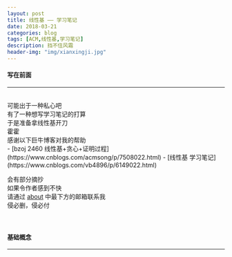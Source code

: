 ```yaml
---
layout: post
title: 线性基 —— 学习笔记
date: 2018-03-21
categories: blog
tags: [ACM,线性基,学习笔记]
description: 挡不住风霜
header-img: "img/xianxingji.jpg"
---
```


#### 写在前面
***
<br>
可能出于一种私心吧<br>
有了一种想写学习笔记的打算<br>
于是准备拿线性基开刀<br>
霍霍<br>
感谢以下巨牛博客对我的帮助<br>
- [bzoj 2460 线性基+贪心+证明过程](https://www.cnblogs.com/acmsong/p/7508022.html)
- [线性基 学习笔记](https://www.cnblogs.com/vb4896/p/6149022.html)

会有部分摘抄<br>
如果令作者感到不快<br>
请通过 [about](http://seventeenjcinta.com/about/) 中最下方的邮箱联系我<br>
侵必删，侵必付<br><br><br>

#### 基础概念
***
<br>
